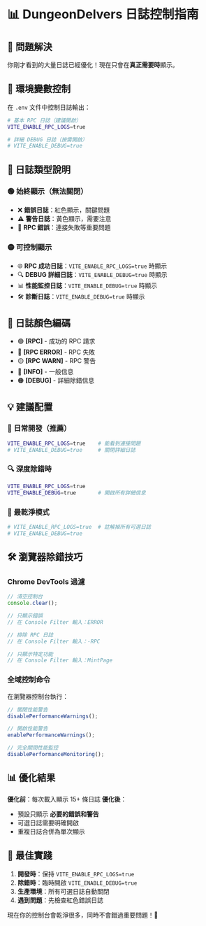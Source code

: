 # 📊 DungeonDelvers 日誌控制指南

## 🎯 問題解決

你剛才看到的大量日誌已經優化！現在只會在**真正需要時**顯示。

## 🔧 環境變數控制

在 `.env` 文件中控制日誌輸出：

```bash
# 基本 RPC 日誌（建議開啟）
VITE_ENABLE_RPC_LOGS=true

# 詳細 DEBUG 日誌（按需開啟）
# VITE_ENABLE_DEBUG=true
```

## 📝 日誌類型說明

### 🟢 **始終顯示**（無法關閉）
- ❌ **錯誤日誌**：紅色顯示，關鍵問題
- ⚠️ **警告日誌**：黃色顯示，需要注意
- 🔴 **RPC 錯誤**：連接失敗等重要問題

### 🟡 **可控制顯示**
- 🌐 **RPC 成功日誌**：`VITE_ENABLE_RPC_LOGS=true` 時顯示
- 🔍 **DEBUG 詳細日誌**：`VITE_ENABLE_DEBUG=true` 時顯示
- 📊 **性能監控日誌**：`VITE_ENABLE_DEBUG=true` 時顯示
- 🛠️ **診斷日誌**：`VITE_ENABLE_DEBUG=true` 時顯示

## 🎨 日誌顏色編碼

- 🟢 **[RPC]** - 成功的 RPC 請求
- 🔴 **[RPC ERROR]** - RPC 失敗
- 🟡 **[RPC WARN]** - RPC 警告
- 🔵 **[INFO]** - 一般信息
- 🟠 **[DEBUG]** - 詳細除錯信息

## 💡 建議配置

### 🚀 **日常開發**（推薦）
```bash
VITE_ENABLE_RPC_LOGS=true    # 能看到連接問題
# VITE_ENABLE_DEBUG=true     # 關閉詳細日誌
```

### 🔍 **深度除錯時**
```bash
VITE_ENABLE_RPC_LOGS=true
VITE_ENABLE_DEBUG=true       # 開啟所有詳細信息
```

### 🧹 **最乾淨模式**
```bash
# VITE_ENABLE_RPC_LOGS=true  # 註解掉所有可選日誌
# VITE_ENABLE_DEBUG=true
```

## 🛠️ 瀏覽器除錯技巧

### Chrome DevTools 過濾
```javascript
// 清空控制台
console.clear();

// 只顯示錯誤
// 在 Console Filter 輸入：ERROR

// 排除 RPC 日誌
// 在 Console Filter 輸入：-RPC

// 只顯示特定功能
// 在 Console Filter 輸入：MintPage
```

### 全域控制命令
在瀏覽器控制台執行：
```javascript
// 關閉性能警告
disablePerformanceWarnings();

// 開啟性能警告
enablePerformanceWarnings();

// 完全關閉性能監控
disablePerformanceMonitoring();
```

## 📊 優化結果

**優化前**：每次載入顯示 15+ 條日誌
**優化後**：
- 預設只顯示 **必要的錯誤和警告**
- 可選日誌需要明確開啟
- 重複日誌合併為單次顯示

## 🎯 最佳實踐

1. **開發時**：保持 `VITE_ENABLE_RPC_LOGS=true`
2. **除錯時**：臨時開啟 `VITE_ENABLE_DEBUG=true`
3. **生產環境**：所有可選日誌自動關閉
4. **遇到問題**：先檢查紅色錯誤日誌

現在你的控制台會乾淨很多，同時不會錯過重要問題！🎉